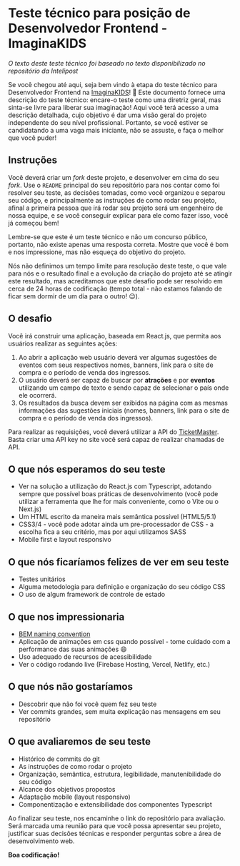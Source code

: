 # Teste técnico para posição de Desenvolvedor Frontend - ImaginaKIDS

_O texto deste teste técnico foi baseado no texto disponibilizado no repositório da Intelipost_

Se você chegou até aqui, seja bem vindo à etapa do teste técnico para Desenvolvedor Frontend na [ImaginaKIDS](https://www.imaginakids.com.br/)! 🙂
Este documento fornece uma descrição do teste técnico: encare-o teste como uma diretriz geral, mas sinta-se livre para liberar
sua imaginação! Aqui você terá acesso a uma descrição detalhada, cujo objetivo é dar uma visão geral do projeto independente do seu nível profissional.
Portanto, se você estiver se candidatando a uma vaga mais iniciante, não se assuste, e faça o melhor que você puder!

## Instruções

Você deverá criar um _fork_ deste projeto, e desenvolver em cima do seu _fork_. Use o `README` principal do seu repositório para nos contar como foi resolver seu teste, as decisões tomadas, como você organizou e separou seu código, e principalmente as instruções de como rodar seu projeto, afinal a primeira pessoa que irá rodar seu projeto será um engenheiro de nossa equipe, e se você conseguir explicar para ele como fazer isso, você já começou bem!

Lembre-se que este é um teste técnico e não um concurso público, portanto, não existe apenas uma resposta correta. Mostre que você é bom e nos impressione, mas não esqueça do objetivo do projeto.

Nós não definimos um tempo limite para resolução deste teste, o que vale para nós e o resultado final e a evolução da criação do projeto até se atingir este resultado, mas acreditamos que este desafio pode ser resolvido em cerca de 24 horas de codificação (tempo total - não estamos falando de ficar sem dormir de um dia para o outro! 😉).

## O desafio

Você irá construir uma aplicação, baseada em React.js, que permita aos usuários realizar as seguintes ações:

1. Ao abrir a aplicação web usuário deverá ver algumas sugestões de eventos com seus respectivos nomes, banners, link para o site de compra e o período de venda dos ingressos.
2. O usuário deverá ser capaz de buscar por **atrações** e por **eventos** utilizando um campo de texto e sendo capaz de selecionar o país onde ele ocorrerá.
3. Os resultados da busca devem ser exibidos na página com as mesmas informações das sugestões iniciais (nomes, banners, link para o site de compra e o período de venda dos ingressos).

Para realizar as requisições, você deverá utilizar a API do [TicketMaster](https://developer.ticketmaster.com/products-and-docs/apis/discovery-api/v2/). Basta criar uma API key no site você será capaz de realizar chamadas de API.

## O que nós esperamos do seu teste

- Ver na solução a utilização do React.js com Typescript, adotando sempre que possível boas práticas de desenvolvimento (você pode utilizar a ferramenta que lhe for mais conveniente, como o Vite ou o Next.js)
- Um HTML escrito da maneira mais semântica possível (HTML5/5.1)
- CSS3/4 - você pode adotar ainda um pre-processador de CSS - a escolha fica a seu critério, mas por aqui utilizamos SASS
- Mobile first e layout responsivo

## O que nós ficaríamos felizes de ver em seu teste

- Testes unitários
- Alguma metodologia para definição e organização do seu código CSS
- O uso de algum framework de controle de estado

## O que nos impressionaria

- [BEM naming convention](http://getbem.com/naming/)
- Aplicação de animações em css quando possível - tome cuidado com a performance das suas animações 😄
- Uso adequado de recursos de acessibilidade
- Ver o código rodando live (Firebase Hosting, Vercel, Netlify, etc.)

## O que nós não gostaríamos

- Descobrir que não foi você quem fez seu teste
- Ver commits grandes, sem muita explicação nas mensagens em seu repositório

## O que avaliaremos de seu teste

- Histórico de commits do git
- As instruções de como rodar o projeto
- Organização, semântica, estrutura, legibilidade, manutenibilidade do seu código
- Alcance dos objetivos propostos
- Adaptação mobile (layout responsivo)
- Componentização e extensibilidade dos componentes Typescript

Ao finalizar seu teste, nos encaminhe o link do repositório para avaliação. Será marcada uma reunião para que você possa apresentar seu projeto, justificar suas decisões técnicas e responder perguntas sobre a área de desenvolvimento web.

**Boa codificação!**
